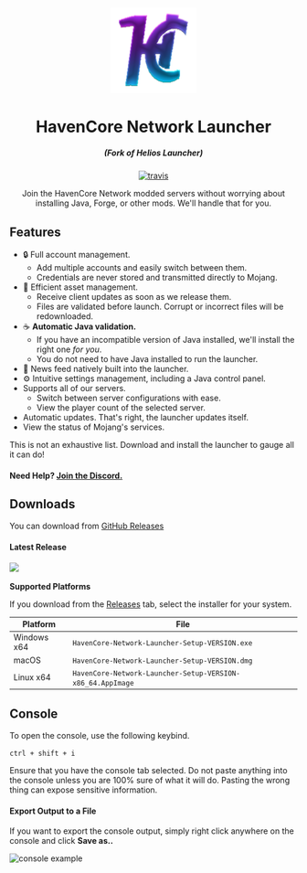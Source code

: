 <p align="center"><img src="./app/assets/images/SealCircle.png" width="150px" height="150px" alt="aventium softworks"></p>

<h1 align="center">HavenCore Network Launcher</h1>

<em><h5 align="center">(Fork of Helios Launcher)</h5></em>

[<p align="center"><img src="https://img.shields.io/travis/drori200/HavenCoreNetworkLauncher.svg?style=for-the-badge" alt="travis">](https://travis-ci.com/drori200/HavenCoreNetworkLauncher)</p>

<p align="center">Join the HavenCore Network modded servers without worrying about installing Java, Forge, or other mods. We'll handle that for you.</p>

## Features

* 🔒 Full account management.
  * Add multiple accounts and easily switch between them.
  * Credentials are never stored and transmitted directly to Mojang.
* 📂 Efficient asset management. 
  * Receive client updates as soon as we release them.
  * Files are validated before launch. Corrupt or incorrect files will be redownloaded.
* ☕ **Automatic Java validation.**
  * If you have an incompatible version of Java installed, we'll install the right one *for you*.
  * You do not need to have Java installed to run the launcher.
* 📰 News feed natively built into the launcher.
* ⚙️ Intuitive settings management, including a Java control panel.
* Supports all of our servers.
  * Switch between server configurations with ease.
  * View the player count of the selected server.
* Automatic updates. That's right, the launcher updates itself.
*  View the status of Mojang's services.

This is not an exhaustive list. Download and install the launcher to gauge all it can do!

#### Need Help? [Join the Discord.](https://www.discord.com/invite/TmZk4zE)

## Downloads

You can download from [GitHub Releases](https://github.com/drori200/HavenCoreNetworkLauncher/releases)

#### Latest Release

[![](https://img.shields.io/github/release/drori200/HavenCoreNetworkLauncher.svg?style=flat-square)](https://github.com/drori200/HavenCoreNetworkLauncher/releases/latest)

**Supported Platforms**

If you download from the [Releases](https://github.com/drori200/HavenCoreNetworkLauncher/releases) tab, select the installer for your system.

| Platform | File |
| -------- | ---- |
| Windows x64 | `HavenCore-Network-Launcher-Setup-VERSION.exe` |
| macOS | `HavenCore-Network-Launcher-Setup-VERSION.dmg` |
| Linux x64 | `HavenCore-Network-Launcher-Setup-VERSION-x86_64.AppImage` |

## Console

To open the console, use the following keybind.

```console
ctrl + shift + i
```

Ensure that you have the console tab selected. Do not paste anything into the console unless you are 100% sure of what it will do. Pasting the wrong thing can expose sensitive information.

#### Export Output to a File

If you want to export the console output, simply right click anywhere on the console and click **Save as..**

![console example](https://i.imgur.com/T5e73jP.png)